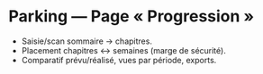 # Parking — Page « Progression »

- Saisie/scan sommaire → chapitres.
- Placement chapitres ↔ semaines (marge de sécurité).
- Comparatif prévu/réalisé, vues par période, exports.
